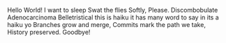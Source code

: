 Hello World!
I want to sleep
Swat the flies
Softly, Please.
Discombobulate
Adenocarcinoma
Belletristical
this is haiku
it has many word to say in
its a haiku yo
Branches grow and merge,
Commits mark the path we take,
History preserved.
Goodbye!